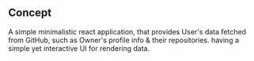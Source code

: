 
## Concept
A simple minimalistic react application, that provides User's data fetched from GitHub, such as Owner's profile info & their repositories. having a simple yet interactive UI for rendering data.


<!-- # To-Do
* have to design a UI to display contents
* use that api to fetch data, provide details
* deploy it on netlify



# Reference
Url link :- https://api.github.com/users/ -->



